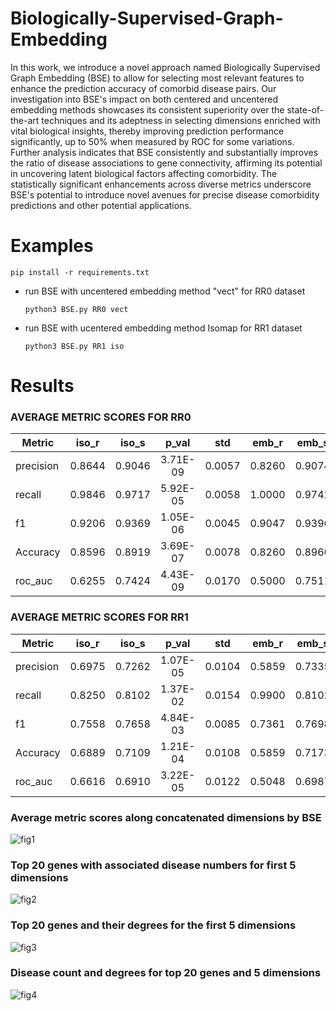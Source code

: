 # Biologically-Supervised-Graph-Embedding
In this work, we introduce a novel approach named Biologically Supervised Graph Embedding (BSE) to allow for selecting most relevant features to enhance the prediction accuracy of comorbid disease pairs. Our investigation into BSE's impact on both centered and uncentered embedding methods showcases its consistent superiority over the state-of-the-art techniques and its adeptness in selecting dimensions enriched with vital biological insights, thereby improving prediction performance significantly, up to 50% when measured by ROC for some variations. Further analysis indicates that BSE consistently and substantially improves the ratio of disease associations to gene connectivity, affirming its potential in uncovering latent biological factors affecting comorbidity. The statistically significant enhancements across diverse metrics underscore BSE's potential to introduce novel avenues for precise disease comorbidity predictions and other potential applications. 


# Examples
```pip install -r requirements.txt```

* run BSE with uncentered embedding method "vect" for RR0 dataset 

  ```python3 BSE.py RR0 vect```

* run BSE with ucentered embedding method Isomap for RR1 dataset 

  ```python3 BSE.py RR1 iso```

#  Results
### AVERAGE METRIC SCORES FOR RR0
| Metric	| iso_r	 | iso_s  | p_val	 | std	  | emb_r  | emb_s  | p_val    | std    | vect_r | vect_s |	p_val    |	std   |
| --------- |:------:|:------:|:--------:|:------:|:------:|:------:|:--------:|:------:|:------:|:------:|:--------:|:------:|
| precision	| 0.8644 | 0.9046 | 3.71E-09 | 0.0057 |	0.8260 | 0.9074 | 8.63E-12 | 0.0059 | 0.8352 | 0.9075 |	7.02E-11 | 0.0066 |
| recall	| 0.9846 | 0.9717 | 5.92E-05 | 0.0058 |	1.0000 | 0.9742	| 2.25E-08 | 0.0045 | 0.9977 | 0.9743 |	6.49E-07 | 0.0061 |
| f1	    | 0.9206 | 0.9369 | 1.05E-06 | 0.0045 |	0.9047 | 0.9396	| 2.15E-09 | 0.0047 | 0.9093 | 0.9397 |	1.81E-08 | 0.0052 |
| Accuracy	| 0.8596 | 0.8919 | 3.69E-07 | 0.0078 |	0.8260 | 0.8966	| 5.59E-10 | 0.0081 | 0.8355 | 0.8967 |	5.35E-09 | 0.0091 |
| roc_auc	| 0.6255 | 0.7424 | 4.43E-09 | 0.0170 |	0.5000 | 0.7511	| 5.13E-12 | 0.0172 | 0.5315 | 0.7512 |	5.59E-11 | 0.0196 |

### AVERAGE METRIC SCORES FOR RR1
| Metric	| iso_r  | 	iso_s |	p_val    |	std	  | emb_r  | emb_s	| p_val    | std    | vect_r | vect_s |	p_val    | std    |
| --------- |:------:|:------:|:--------:|:------:|:------:|:------:|:--------:|:------:|:------:|:------:|:--------:|:------:|
| precision | 0.6975 | 0.7262 | 1.07E-05 | 0.0104 |	0.5859 | 0.7335 | 4.08E-11 | 0.0127 | 0.6456 | 0.7370 |	4.18E-09 | 0.0132 |
| recall    | 0.8250 | 0.8102 |	1.37E-02 | 0.0154 |	0.9900 | 0.8102 | 1.52E-10 | 0.0179 | 0.8649 | 0.8057 |	8.80E-07 | 0.0158 |
| f1        | 0.7558 | 0.7658 |	4.84E-03 | 0.0085 |	0.7361 | 0.7698 | 7.13E-06 | 0.0116 | 0.7393 | 0.7697 |	6.87E-06 | 0.0104 |
| Accuracy  | 0.6889 | 0.7109 |	1.21E-04 | 0.0108 |	0.5859 | 0.7173 | 3.37E-10 | 0.0143 | 0.6440 | 0.7187 |	5.29E-08 | 0.0144 |
| roc_auc   | 0.6616 | 0.6910 |	3.22E-05 | 0.0122 |	0.5048 | 0.6987 | 2.12E-11 | 0.0155 | 0.5997 | 0.7013 |	1.01E-08 | 0.0162 |

### Average metric scores along concatenated dimensions by BSE
![fig1](https://github.com/xihan-qin/Biologically-Supervised-Graph-Embedding/blob/main/plots/4_metrics_together_both_rrs.png)

### Top 20 genes with associated disease numbers for first 5 dimensions
![fig2](https://github.com/xihan-qin/Biologically-Supervised-Graph-Embedding/blob/main/plots/select_dims_top_20_genes_diseases_no_both_rrs.png)

### Top 20 genes and their degrees for the first 5 dimensions
![fig3](https://github.com/xihan-qin/Biologically-Supervised-Graph-Embedding/blob/main/plots/select_dims_top_20_genes_degrees_no_both_rrs.png)

### Disease count and degrees for top 20 genes and 5 dimensions
![fig4](https://github.com/xihan-qin/Biologically-Supervised-Graph-Embedding/blob/main/plots/disease_degree_all_methods_both_rr.png)